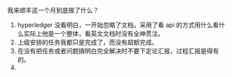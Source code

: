 我来顺丰这一个月到底做了什么？

1.  hyperledger 没看明白，一开始忽略了文档，采用了看 api 的方式用什么看什么实际上他是一个整体，看英文文档时没有全神贯注。
2.  上级安排的任务我都只是完成了，而没有超额完成。
3.  在没有把任务或者问题搞明白完全解决时不要下定论汇报，过程汇报是得有的。
4.
